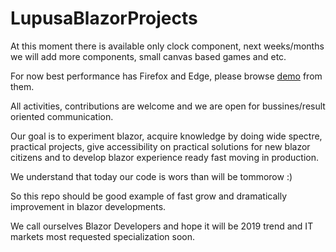 # LupusaBlazorProjects

At this moment there is available only clock component, next weeks/months we will add more components, small canvas based games and etc.

For now best performance has Firefox and Edge, please browse [demo](http://lupusablazordemos.azurewebsites.net) from them.

All activities, contributions are welcome and we are open for bussines/result oriented communication.

Our goal is to experiment blazor, acquire knowledge by doing wide spectre, practical projects, give accessibility on practical solutions for new blazor citizens and to develop blazor experience ready fast moving in production.

We understand that today our code is wors than will be tommorow :)

So this repo should be good example of fast grow and dramatically improvement in blazor developments.

We call ourselves Blazor Developers and hope it will be 2019 trend and IT markets most requested specialization soon.


